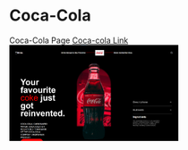 # Coca-Cola
Coca-Cola Page
<a href="https://lovekush20s.github.io/Coca-Cola/">Coca-cola Link</a>
<img src="Coca-cola.png" alt="Description of Image" height="80%" width="60%">
